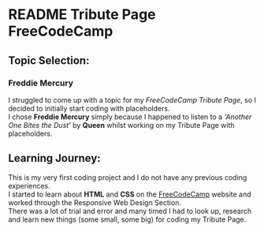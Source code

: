 # README Tribute Page FreeCodeCamp
<!--draft-->
## Topic Selection: 
### Freddie Mercury
I struggled to come up with a  topic for my *FreeCodeCamp Tribute Page*, so I decided to initially start coding with placeholders.  
I chose **Freddie Mercury** simply because I happened to listen to a *'Another One Bites the Dust'* by **Queen** whilst working on my Tribute Page with placeholders.  
## Learning Journey: 
This is my very first coding project and I do not have any previous coding experiences.   
I started to learn about **HTML** and **CSS** on the [FreeCodeCamp](https://www.freecodecamp.org/) website and worked through the Responsive Web Design Section.  
There was a lot of trial and error and many timed I had to look up, research and learn new things (some small, some big) for coding my Tribute Page.  
